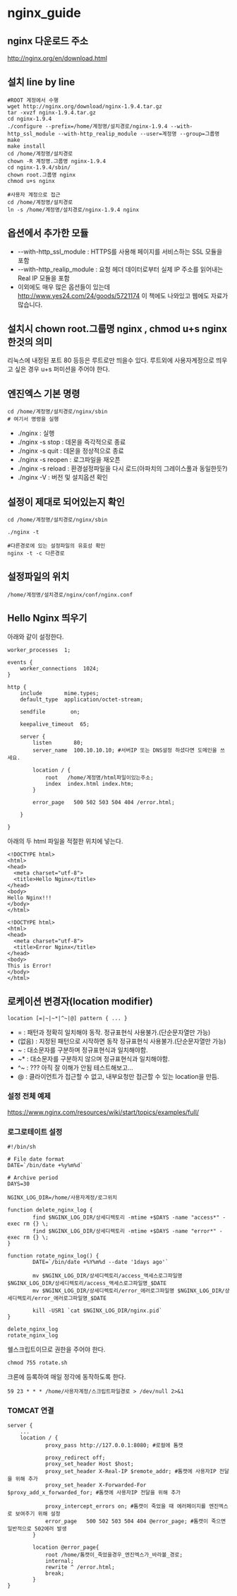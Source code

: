# nginx_guide

## nginx 다운로드 주소
http://nginx.org/en/download.html

## 설치 line by line

```
#ROOT 계정에서 수행
wget http://nginx.org/download/nginx-1.9.4.tar.gz
tar -xvzf nginx-1.9.4.tar.gz
cd nginx-1.9.4
./configure --prefix=/home/계정명/설치경로/nginx-1.9.4 --with-http_ssl_module --with-http_realip_module --user=계정명 --group=그룹명
make
make install
cd /home/계정명/설치경로
chown -R 계정명.그룹명 nginx-1.9.4
cd nginx-1.9.4/sbin/
chown root.그룹명 nginx
chmod u+s nginx

#사용자 계정으로 접근
cd /home/계정명/설치경로
ln -s /home/계정명/설치경로/nginx-1.9.4 nginx
```

## 옵션에서 추가한 모듈
* --with-http_ssl_module : HTTPS를 사용해 페이지를 서비스하는 SSL 모듈을 포함
* --with-http_realip_module : 요청 헤더 데이터로부터 실제 IP 주소를 읽어내는 Real IP 모듈을 포함
* 이외에도 매우 많은 옵션들이 있는데 http://www.yes24.com/24/goods/5721174 이 책에도 나와있고 웹에도 자료가 많습니다.

## 설치시 chown root.그룹명 nginx , chmod u+s nginx 한것의 의미
리눅스에 내정된 포트 80 등등은 루트로만 띄을수 있다. 루트외에 사용자계정으로 띄우고 싶은 경우 u+s 퍼미션을 주어야 한다.

## 엔진엑스 기본 명령
```
cd /home/계정명/설치경로/nginx/sbin
# 여기서 명령을 실행
```
* ./nginx : 실행
* ./nginx -s stop : 데몬을 즉각적으로 종료
* ./nginx -s quit : 데몬을 정상적으로 종료
* ./nginx -s reopen : 로그파일을 재오픈
* ./nginx -s reload : 환경설정파일을 다시 로드(아파치의 그레이스풀과 동일한듯?)
* ./nginx -V : 버전 및 설치옵션 확인

## 설정이 제대로 되어있는지 확인
```
cd /home/계정명/설치경로/nginx/sbin

./nginx -t

#다른경로에 있는 설정파일의 유효성 확인
nginx -t -c 다른경로
```

## 설정파일의 위치
```
/home/계정명/설치경로/nginx/conf/nginx.conf
```

## Hello Nginx 띄우기
아래와 같이 설정한다.
```
worker_processes  1;

events {
    worker_connections  1024;
}

http {
    include       mime.types;
    default_type  application/octet-stream;

    sendfile        on;

    keepalive_timeout  65;

    server {
        listen       80;
        server_name  100.10.10.10; #서버IP 또는 DNS설정 하셨다면 도메인을 쓰세요.

        location / {
            root   /home/계정명/html파일이있는주소;
            index  index.html index.htm;
        }

        error_page   500 502 503 504 404 /error.html;
        
    }
    
}
```

아래의 두 html 파일을 적절한 위치에 넣는다.
```
<!DOCTYPE html>
<html>
<head>
  <meta charset="utf-8">
  <title>Hello Nginx</title>
</head>
<body>
Hello Nginx!!!
</body>
</html>
```
```
<!DOCTYPE html>
<html>
<head>
  <meta charset="utf-8">
  <title>Error Nginx</title>
</head>
<body>
This is Error!
</body>
</html>
```
## 로케이션 변경자(location modifier)
```
location [=|~|~*|^~|@] pattern { ... }
```
* = : 패턴과 정확히 일치해야 동작. 정규표현식 사용불가.(단순문자열만 가능)
* (없음) : 지정된 패턴으로 시작하면 동작 정규표현식 사용불가.(단순문자열만 가능)
* ~ : 대소문자를 구분하며 정규표현식과 일치해야함.
* ~* : 대소문자를 구분하지 않으며 정규표현식과 일치해야함.
* ^~ : ??? 아직 잘 이해가 안됨 테스트해보고...
* @ : 클라이언트가 접근할 수 없고, 내부요청만 접근할 수 있는 location을 만듬.

### 설정 전체 예제
https://www.nginx.com/resources/wiki/start/topics/examples/full/

### 로그로테이트 설정
```
#!/bin/sh

# File date format
DATE=`/bin/date +%y%m%d`

# Archive period
DAYS=30

NGINX_LOG_DIR=/home/사용자계정/로그위치

function delete_nginx_log {
        find $NGINX_LOG_DIR/상세디렉토리 -mtime +$DAYS -name "access*" -exec rm {} \;
        find $NGINX_LOG_DIR/상세디렉토리 -mtime +$DAYS -name "error*" -exec rm {} \;
}

function rotate_nginx_log() {
        DATE=`/bin/date +%Y%m%d --date '1days ago'`

        mv $NGINX_LOG_DIR/상세디렉토리/access_액세스로그파일명 $NGINX_LOG_DIR/상세디렉토리/access_액세스로그파일명_$DATE
        mv $NGINX_LOG_DIR/상세디렉토리/error_에러로그파일명 $NGINX_LOG_DIR/상세디렉토리/error_에러로그파일명_$DATE

        kill -USR1 `cat $NGINX_LOG_DIR/nginx.pid`
}

delete_nginx_log
rotate_nginx_log
```
쉘스크립트이므로 권한을 주어야 한다.
```
chmod 755 rotate.sh
```
크론에 등록하여 매일 정각에 동작하도록 한다.
```
59 23 * * * /home/사용자계정/스크립트파일경로 > /dev/null 2>&1
```

### TOMCAT 연결
```
server {
    ...
    location / {
            proxy_pass http://127.0.0.1:8080; #로컬에 톰캣

            proxy_redirect off;
            proxy_set_header Host $host;
            proxy_set_header X-Real-IP $remote_addr; #톰캣에 사용자IP 전달을 위해 추가
            proxy_set_header X-Forwarded-For $proxy_add_x_forwarded_for; #톰캣에 사용자IP 전달을 위해 추가

            proxy_intercept_errors on; #톰캣이 죽었을 때 에러페이지를 엔진엑스로 보여주기 위해 설정
            error_page   500 502 503 504 404 @error_page; #톰캣이 죽으면 일반적으로 502에러 발생
        }

        location @error_page{
            root /home/톰캣이_죽었을경우_엔진엑스가_바라볼_경로;
            internal;
            rewrite ^ /error.html;
            break;
        }
}
```
